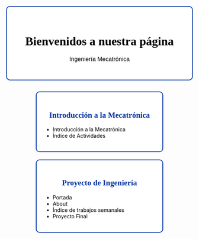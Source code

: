 <!-- Encabezado principal con fondo blanco y contorno azul -->
<div style="text-align:center; padding:30px; background:white; border:2px solid #0033A0; border-radius:10px; margin-bottom:30px;">
  <h1 style="font-family:Georgia; font-size:32px; font-weight:900; color:#000;">Bienvenidos a nuestra página</h1>
  <p style="font-family:Verdana, sans-serif; font-size:16px; margin-top:5px; color:#000;">Ingeniería Mecatrónica</p>
</div>

<!-- Contenedor de tarjetas simplificado con solo contorno azul -->
<div style="display:flex; flex-wrap:wrap; justify-content:center; gap:20px;">

  <!-- Tarjeta 1: Introducción a la Mecatrónica -->
  <div style="border:2px solid #0033A0; border-radius:10px; padding:20px; width:300px; background:white;">
    <h2 style="color:#0033A0; font-family:Georgia; text-align:center;"> Introducción a la Mecatrónica</h2>
    <ul>
      <li> <a href="https://adrian-623.github.io/PortafolioA/Ing_Mecatronica/Introducci%C3%B3n_a_la_mecatr%C3%B3nica/Introduccion_a_la_Mecatroncia/" style="color:#000000; text-decoration:none;">Introducción a la Mecatrónica</a></li>
      <li> <a href="https://adrian-623.github.io/PortafolioA/Ing_Mecatronica/Introducci%C3%B3n_a_la_mecatr%C3%B3nica/Actividades/1%20Indice/" style="color:000000; text-decoration:none;">Índice de Actividades</a></li>
    </ul>
  </div>

  <!-- Tarjeta 2: Proyecto de Ingeniería -->
  <div style="border:2px solid #0033A0; border-radius:10px; padding:20px; width:300px; background:white;">
    <h2 style="color:#0033A0; font-family:Georgia; text-align:center;">Proyecto de Ingeniería</h2>
    <ul>
    <li> <a href="https://adrian-623.github.io/PortafolioA/Ing_Mecatronica/Proyecto%20de%20Ingenieria/01%20Portada/" style="color:#000000; text-decoration:none;">Portada</a></li>
      <li> <a href="https://adrian-623.github.io/PortafolioA/Ing_Mecatronica/Proyecto%20de%20Ingenieria/03%20About/" style="color:#000000; text-decoration:none;">About</a></li>
      <li> <a href="https://adrian-623.github.io/PortafolioA/Ing_Mecatronica/Proyecto%20de%20Ingenieria/Indice%20Trabajos%20Semanales/" style="color:#000000; text-decoration:none;">Índice de trabajos semanales</a></li>
      <li> <a href="https://adrian-623.github.io/PortafolioA/Ing_Mecatronica/Proyecto%20de%20Ingenieria/Proyecto%20FInal/" style="color:#000000; text-decoration:none;">Proyecto Final</a></li>
    </ul>
  </div>

